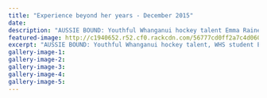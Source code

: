 ```yaml
---
title: "Experience beyond her years - December 2015"
date: 
description: "AUSSIE BOUND: Youthful Whanganui hockey talent Emma Rainey will be an old head on young shoulders with the New Zealand Under-19 squad to play an international test series on the Gold Coast next month."
featured-image: http://c1940652.r52.cf0.rackcdn.com/56777cd0ff2a7c4d06000961/Emma-Rainey-U19-Hockey-dec-2015.jpg
excerpt: "AUSSIE BOUND: Youthful Whanganui hockey talent, WHS student Emma Rainey will be an old head on young shoulders with the New Zealand Under-19 squad to play an international test series on the Gold Coast next month, Wanganui Chronicle article on 16/12/15..."
gallery-image-1: 
gallery-image-2: 
gallery-image-3: 
gallery-image-4: 
gallery-image-5: 
---
```

